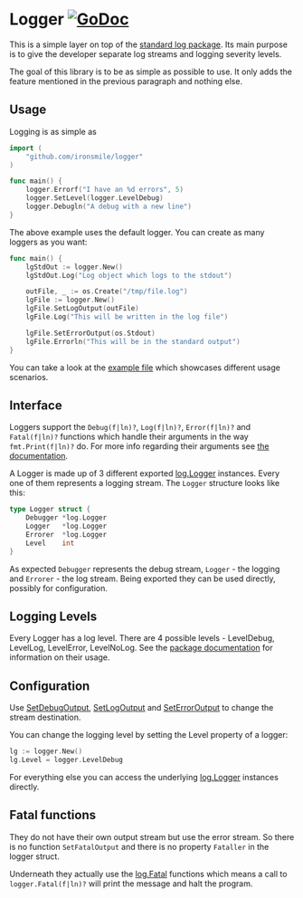 # Logger [![GoDoc](https://godoc.org/github.com/ironsmile/logger?status.png)](https://godoc.org/github.com/ironsmile/logger)

This is a simple layer on top of the [standard log package](https://golang.org/pkg/log/). Its main purpose is to give the developer separate log streams and logging severity levels.

The goal of this library is to be as simple as possible to use. It only adds the feature mentioned in the previous paragraph and nothing else.

## Usage

Logging is as simple as 

```go
import (
    "github.com/ironsmile/logger"
)

func main() {
    logger.Errorf("I have an %d errors", 5)
    logger.SetLevel(logger.LevelDebug)
    logger.Debugln("A debug with a new line")
}
```

The above example uses the default logger. You can create as many loggers as you want:

```go
func main() {
    lgStdOut := logger.New()
    lgStdOut.Log("Log object which logs to the stdout")

    outFile, _ := os.Create("/tmp/file.log")
    lgFile := logger.New()
    lgFile.SetLogOutput(outFile)
    lgFile.Log("This will be written in the log file")

    lgFile.SetErrorOutput(os.Stdout)
    lgFile.Errorln("This will be in the standard output")
}
```

You can take a look at the [example file](logger_test.go) which showcases different usage scenarios.

## Interface

Loggers support the `Debug(f|ln)?`, `Log(f|ln)?`, `Error(f|ln)?` and `Fatal(f|ln)?` functions which handle their arguments in the way `fmt.Print(f|ln)?` do. For more info regarding their arguments see [the documentation](https://godoc.org/github.com/ironsmile/logger).

A Logger is made up of 3 different exported [log.Logger](https://golang.org/pkg/log/#Logger) instances. Every one of them represents a logging stream. The `Logger` structure looks like this:

```go
type Logger struct {
    Debugger *log.Logger
    Logger   *log.Logger
    Errorer  *log.Logger
    Level    int
}
```

As expected `Debugger` represents the debug stream, `Logger` - the logging and `Errorer` - the log stream. Being exported they can be used directly, possibly for configuration.

## Logging Levels

Every Logger has a log level. There are 4 possible levels - LevelDebug, LevelLog, LevelError, LevelNoLog. See the [package documentation](https://godoc.org/github.com/ironsmile/logger#pkg-constants) for information on their usage.

## Configuration

Use [SetDebugOutput](https://godoc.org/github.com/ironsmile/logger#Logger.SetDebugOutput), [SetLogOutput](https://godoc.org/github.com/ironsmile/logger#Logger.SetLogOutput) and [SetErrorOutput](https://godoc.org/github.com/ironsmile/logger#Logger.SetErrorOutput) to change the stream destination.

You can change the logging level by setting the Level property of a logger:
```go
lg := logger.New()
lg.Level = logger.LevelDebug
```

For everything else you can access the underlying [log.Logger](https://golang.org/pkg/log/#Logger) instances directly.

## Fatal functions

They do not have their own output stream but use the error stream. So there is no function `SetFatalOutput` and there is no property `Fataller` in the logger struct.

Underneath they actually use the [log.Fatal](https://golang.org/pkg/log/#Fatal) functions which means a call to `logger.Fatal(f|ln)?` will print the message and halt the program.
